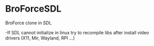 # BroForceSDL
BroForce clone in SDL

-If SDL cannot initialize in linux try to recompile libs after install video drivers (X11, Mir, Wayland, RPI ...)
